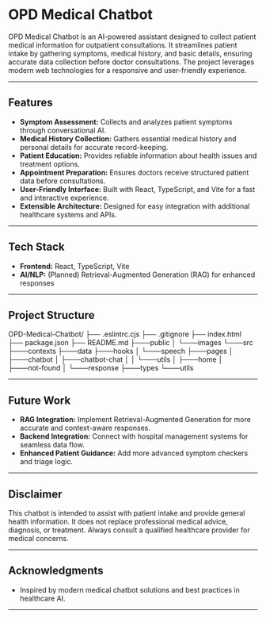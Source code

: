 # OPD Medical Chatbot

OPD Medical Chatbot is an AI-powered assistant designed to collect patient medical information for outpatient consultations. It streamlines patient intake by gathering symptoms, medical history, and basic details, ensuring accurate data collection before doctor consultations. The project leverages modern web technologies for a responsive and user-friendly experience.

---

## Features

- **Symptom Assessment:** Collects and analyzes patient symptoms through conversational AI.
- **Medical History Collection:** Gathers essential medical history and personal details for accurate record-keeping.
- **Patient Education:** Provides reliable information about health issues and treatment options.
- **Appointment Preparation:** Ensures doctors receive structured patient data before consultations.
- **User-Friendly Interface:** Built with React, TypeScript, and Vite for a fast and interactive experience.
- **Extensible Architecture:** Designed for easy integration with additional healthcare systems and APIs.

---

## Tech Stack

- **Frontend:** React, TypeScript, Vite
- **AI/NLP:** (Planned) Retrieval-Augmented Generation (RAG) for enhanced responses

---

## Project Structure

OPD-Medical-Chatbot/
├── .eslintrc.cjs
├── .gitignore
├── index.html
├── package.json
├── README.md
├───public
│   └───images
└───src
    ├───contexts
    ├───data
    ├───hooks
    │   └───speech
    ├───pages
    │   ├───chatbot
    │   ├───chatbot-chat
    │   │   └───utils
    │   ├───home
    │   ├───not-found
    │   └───response
    ├───types
    └───utils


---

## Future Work

- **RAG Integration:** Implement Retrieval-Augmented Generation for more accurate and context-aware responses.
- **Backend Integration:** Connect with hospital management systems for seamless data flow.
- **Enhanced Patient Guidance:** Add more advanced symptom checkers and triage logic.

---

## Disclaimer

This chatbot is intended to assist with patient intake and provide general health information. It does not replace professional medical advice, diagnosis, or treatment. Always consult a qualified healthcare provider for medical concerns.

---

## Acknowledgments

- Inspired by modern medical chatbot solutions and best practices in healthcare AI.

---
